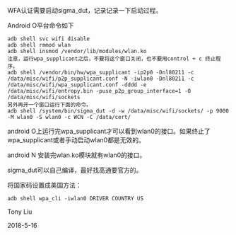 WFA认证需要启动sigma_dut，记录记录一下启动过程。

Android O平台命令如下

```
adb shell svc wifi disable
adb shell rmmod wlan 
adb shell insmod /vendor/lib/modules/wlan.ko
注意，运行wpa_supplicant之后，不要将这个窗口关闭，也不要用control + c 终止程序。
adb shell /vendor/bin/hw/wpa_supplicant -ip2p0 -Dnl80211 -c /data/misc/wifi/p2p_supplicant.conf -N -iwlan0 -Dnl80211 -c /data/misc/wifi/wpa_supplicant.conf -dddd -e /data/misc/wifi/entropy.bin -puse_p2p_group_interface=1 -O /data/misc/wifi/sockets
另外再开一个窗口运行下面的命令。
adb shell /system/bin/sigma_dut -d -w /data/misc/wifi/sockets/ -p 9000 -M wlan0 -S wlan0 -c WCN -C /data/cert/
```
android O上运行完wpa_supplicant才可以看到wlan0的接口。如果终止了wpa_supplicant或者手动启动wlan0都是无效的。

android N 安装完wlan.ko模块就有wlan0的接口。

sigma_dut可以自己编译，最好找高通要官方的。

将国家码设置成美国方法：

`adb shell wpa_cli -iwlan0 DRIVER COUNTRY US`



Tony Liu

2018-5-16